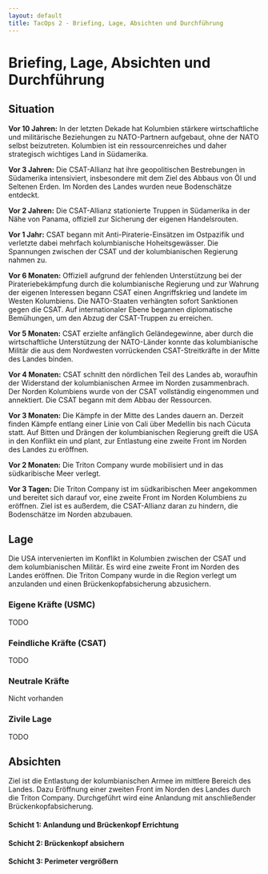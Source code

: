 ```yaml
---
layout: default
title: TacOps 2 - Briefing, Lage, Absichten und Durchführung
---
```


# Briefing, Lage, Absichten und Durchführung

## Situation

**Vor 10 Jahren:** In der letzten Dekade hat Kolumbien stärkere wirtschaftliche und militärische Beziehungen zu NATO-Partnern aufgebaut, ohne der NATO selbst beizutreten. Kolumbien ist ein ressourcenreiches und daher strategisch wichtiges Land in Südamerika.

**Vor 3 Jahren:** Die CSAT-Allianz hat ihre geopolitischen Bestrebungen in Südamerika intensiviert, insbesondere mit dem Ziel des Abbaus von Öl und Seltenen Erden. Im Norden des Landes wurden neue Bodenschätze entdeckt.

**Vor 2 Jahren:** Die CSAT-Allianz stationierte Truppen in Südamerika in der Nähe von Panama, offiziell zur Sicherung der eigenen Handelsrouten.

**Vor 1 Jahr:** CSAT begann mit Anti-Piraterie-Einsätzen im Ostpazifik und verletzte dabei mehrfach kolumbianische Hoheitsgewässer. Die Spannungen zwischen der CSAT und der kolumbianischen Regierung nahmen zu.

**Vor 6 Monaten:** Offiziell aufgrund der fehlenden Unterstützung bei der Pirateriebekämpfung durch die kolumbianische Regierung und zur Wahrung der eigenen Interessen begann CSAT einen Angriffskrieg und landete im Westen Kolumbiens. Die NATO-Staaten verhängten sofort Sanktionen gegen die CSAT. Auf internationaler Ebene begannen diplomatische Bemühungen, um den Abzug der CSAT-Truppen zu erreichen.

**Vor 5 Monaten:** CSAT erzielte anfänglich Geländegewinne, aber durch die wirtschaftliche Unterstützung der NATO-Länder konnte das kolumbianische Militär die aus dem Nordwesten vorrückenden CSAT-Streitkräfte in der Mitte des Landes binden.

**Vor 4 Monaten:** CSAT schnitt den nördlichen Teil des Landes ab, woraufhin der Widerstand der kolumbianischen Armee im Norden zusammenbrach. Der Norden Kolumbiens wurde von der CSAT vollständig eingenommen und annektiert. Die CSAT begann mit dem Abbau der Ressourcen.

**Vor 3 Monaten:** Die Kämpfe in der Mitte des Landes dauern an. Derzeit finden Kämpfe entlang einer Linie von Cali über Medellín bis nach Cúcuta statt. Auf Bitten und Drängen der kolumbianischen Regierung greift die USA in den Konflikt ein und plant, zur Entlastung eine zweite Front im Norden des Landes zu eröffnen.

**Vor 2 Monaten:** Die Triton Company wurde mobilisiert und in das südkaribische Meer verlegt.

**Vor 3 Tagen:** Die Triton Company ist im südkaribischen Meer angekommen und bereitet sich darauf vor, eine zweite Front im Norden Kolumbiens zu eröffnen. Ziel ist es außerdem, die CSAT-Allianz daran zu hindern, die Bodenschätze im Norden abzubauen.

## Lage

Die USA intervenierten im Konflikt in Kolumbien zwischen der CSAT und dem kolumbianischen Militär.
Es wird eine zweite Front im Norden des Landes eröffnen.
Die Triton Company wurde in die Region verlegt um anzulanden und einen Brückenkopfabsicherung abzusichern.

### Eigene Kräfte (USMC)

TODO

### Feindliche Kräfte (CSAT)

TODO

### Neutrale Kräfte

Nicht vorhanden

### Zivile Lage

TODO

## Absichten

Ziel ist die Entlastung der kolumbianischen Armee im mittlere Bereich des Landes.
Dazu Eröffnung einer zweiten Front im Norden des Landes durch die Triton Company.
Durchgeführt wird eine Anlandung mit anschließender Brückenkopfabsicherung.

#### Schicht 1: Anlandung und Brückenkopf Errichtung  
#### Schicht 2: Brückenkopf absichern  
#### Schicht 3: Perimeter vergrößern
